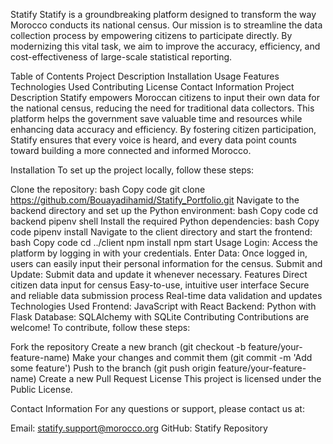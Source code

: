 Statify
Statify is a groundbreaking platform designed to transform the way Morocco conducts its national census. Our mission is to streamline the data collection process by empowering citizens to participate directly. By modernizing this vital task, we aim to improve the accuracy, efficiency, and cost-effectiveness of large-scale statistical reporting.

Table of Contents
Project Description
Installation
Usage
Features
Technologies Used
Contributing
License
Contact Information
Project Description
Statify empowers Moroccan citizens to input their own data for the national census, reducing the need for traditional data collectors. This platform helps the government save valuable time and resources while enhancing data accuracy and efficiency. By fostering citizen participation, Statify ensures that every voice is heard, and every data point counts toward building a more connected and informed Morocco.

Installation
To set up the project locally, follow these steps:

Clone the repository:
bash
Copy code
git clone https://github.com/Bouayadihamid/Statify_Portfolio.git
Navigate to the backend directory and set up the Python environment:
bash
Copy code
cd backend
pipenv shell
Install the required Python dependencies:
bash
Copy code
pipenv install
Navigate to the client directory and start the frontend:
bash
Copy code
cd ../client
npm install
npm start
Usage
Login: Access the platform by logging in with your credentials.
Enter Data: Once logged in, users can easily input their personal information for the census.
Submit and Update: Submit data and update it whenever necessary.
Features
Direct citizen data input for census
Easy-to-use, intuitive user interface
Secure and reliable data submission process
Real-time data validation and updates
Technologies Used
Frontend: JavaScript with React
Backend: Python with Flask
Database: SQLAlchemy with SQLite
Contributing
Contributions are welcome! To contribute, follow these steps:

Fork the repository
Create a new branch (git checkout -b feature/your-feature-name)
Make your changes and commit them (git commit -m 'Add some feature')
Push to the branch (git push origin feature/your-feature-name)
Create a new Pull Request
License
This project is licensed under the Public License.

Contact Information
For any questions or support, please contact us at:

Email: statify.support@morocco.org
GitHub: Statify Repository
